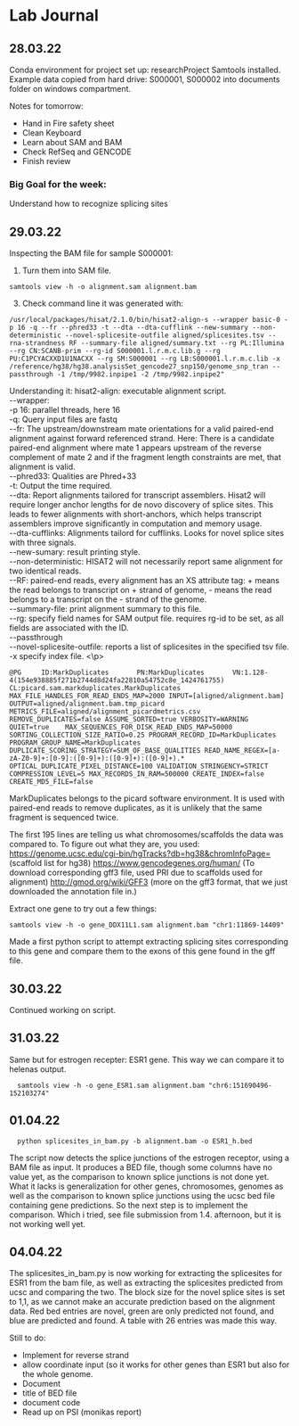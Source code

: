 # Lab Journal

## 28.03.22

Conda environment for project set up: researchProject
Samtools installed.
Example data copied from hard drive: S000001, S000002 
into documents folder on windows compartment.

Notes for tomorrow:
- Hand in Fire safety sheet
- Clean Keyboard
- Learn about SAM and BAM
- Check RefSeq and GENCODE
- Finish review

### Big Goal for the week:
Understand how to recognize splicing sites

## 29.03.22

Inspecting the BAM file for sample S000001:
1. Turn them into SAM file.

```shell
samtools view -h -o alignment.sam alignment.bam
```

3. Check command line it was generated with:

```shell
/usr/local/packages/hisat/2.1.0/bin/hisat2-align-s --wrapper basic-0 -p 16 -q --fr --phred33 -t --dta --dta-cufflink --new-summary --non-deterministic --novel-splicesite-outfile aligned/splicesites.tsv --rna-strandness RF --summary-file aligned/summary.txt --rg PL:Illumina --rg CN:SCANB-prim --rg-id S000001.l.r.m.c.lib.g --rg PU:C1PCYACXXD1U1NACXX --rg SM:S000001 --rg LB:S000001.l.r.m.c.lib -x /reference/hg38/hg38.analysisSet_gencode27_snp150/genome_snp_tran --passthrough -1 /tmp/9982.inpipe1 -2 /tmp/9982.inpipe2" 
```

<p>
Understanding it:
hisat2-align: executable alignment script.
<br>--wrapper:
<br>-p 16: parallel threads, here 16
<br>-q: Query input files are fastq
<br>--fr: The upstream/downstream mate orientations for a valid paired-end alignment against forward referenced strand. Here: There is a candidate paired-end alignment where mate 1 appears upstream of the reverse complement of mate 2 and if the fragment length constraints are met, that alignment is valid.
<br>--phred33: Qualities are Phred+33
<br>-t: Output the time required.
<br>--dta: Report alignments tailored for transcript assemblers. Hisat2 will require longer anchor lengths for de novo discovery of splice sites. This leads to fewer alignments with short-anchors, which helps transcript assemblers improve significantly in computation and memory usage.
<br>--dta-cufflinks: Alignments tailord for cufflinks. Looks for novel splice sites with three signals. 
<br>--new-sumary: result printing style.
<br>--non-deterministic: HISAT2 will not necessarily report same alignment for two identical reads.
<br>--RF: paired-end reads, every alignment has an XS attribute tag: + means the read belongs to transcript on + strand of genome, - means the read belongs to a transcript on the - strand of the genome.
<br>--summary-file: print alignment summary to this file.
<br>--rg: specify field names for SAM output file. requires rg-id to be set, as all fields are associated with the ID. 
<br>--passthrough
<br>--novel-splicesite-outfile: reports a list of splicesites in the specified tsv file.
<br>-x specify index file.
<\p>
  
```shell
@PG     ID:MarkDuplicates       PN:MarkDuplicates       VN:1.128-4(154e938885f271b2744d8d24fa22810a54752c8e_1424761755) CL:picard.sam.markduplicates.MarkDuplicates MAX_FILE_HANDLES_FOR_READ_ENDS_MAP=2000 INPUT=[aligned/alignment.bam] OUTPUT=aligned/alignment.bam.tmp_picard METRICS_FILE=aligned/alignment_picardmetrics.csv REMOVE_DUPLICATES=false ASSUME_SORTED=true VERBOSITY=WARNING QUIET=true    MAX_SEQUENCES_FOR_DISK_READ_ENDS_MAP=50000 SORTING_COLLECTION_SIZE_RATIO=0.25 PROGRAM_RECORD_ID=MarkDuplicates PROGRAM_GROUP_NAME=MarkDuplicates DUPLICATE_SCORING_STRATEGY=SUM_OF_BASE_QUALITIES READ_NAME_REGEX=[a-zA-Z0-9]+:[0-9]:([0-9]+):([0-9]+):([0-9]+).* OPTICAL_DUPLICATE_PIXEL_DISTANCE=100 VALIDATION_STRINGENCY=STRICT COMPRESSION_LEVEL=5 MAX_RECORDS_IN_RAM=500000 CREATE_INDEX=false CREATE_MD5_FILE=false
```
  
MarkDuplicates belongs to the picard software environment. It is used with paired-end reads to remove duplicates, as it is unlikely that the same fragment is sequenced twice.

The first 195 lines are telling us what chromosomes/scaffolds the data was compared to. 
To figure out what they are, you used:
https://genome.ucsc.edu/cgi-bin/hgTracks?db=hg38&chromInfoPage= (scaffold list for hg38)
https://www.gencodegenes.org/human/ (To download corresponding gff3 file, used PRI due to scaffolds used for alignment)
http://gmod.org/wiki/GFF3 (more on the gff3 format, that we just downloaded the annotation file in.)

  Extract one gene to try out a few things:
  
  ```shell
  samtools view -h -o gene_DDX11L1.sam alignment.bam "chr1:11869-14409"
  ```
  
  Made a first python script to attempt extracting splicing sites corresponding to this gene and compare them to the exons of this gene found in the gff file.

 ## 30.03.22
  Continued working on script.
  
## 31.03.22
  Same but for estrogen recepter: ESR1 gene. This way we can compare it to helenas output.
  ```shell
    samtools view -h -o gene_ESR1.sam alignment.bam "chr6:151690496-152103274"
  ```
  
## 01.04.22
```shell
  python splicesites_in_bam.py -b alignment.bam -o ESR1_h.bed
```
  
The script now detects the splice junctions of the estrogen receptor, using a BAM file as input. It produces a BED file, though some columns have no value yet, as the comparison to known splice junctions is not done yet.
What it lacks is generalization for other genes, chromosomes, genomes as well as the comparison to known splice junctions using the ucsc bed file containing gene predictions.
So the next step is to implement the comparison.
Which i tried, see file submission from 1.4. afternoon, but it is not working well yet. 

## 04.04.22
The splicesites_in_bam.py is now working for extracting the splicesites for ESR1 from the bam file, as well as extracting the splicesites predicted from ucsc and comparing the two. The block size for the novel splice sites is set to 1,1, as we cannot make an accurate prediction based on the alignment data.
Red bed entries are novel, green are only predicted not found, and blue are predicted and found. A table with 26 entries was made this way.

Still to do:
  - Implement for reverse strand
  - allow coordinate input (so it works for other genes than ESR1 but also for the whole genome.
  - Document
  - title of BED file
  - document code
  - Read up on PSI (monikas report)
